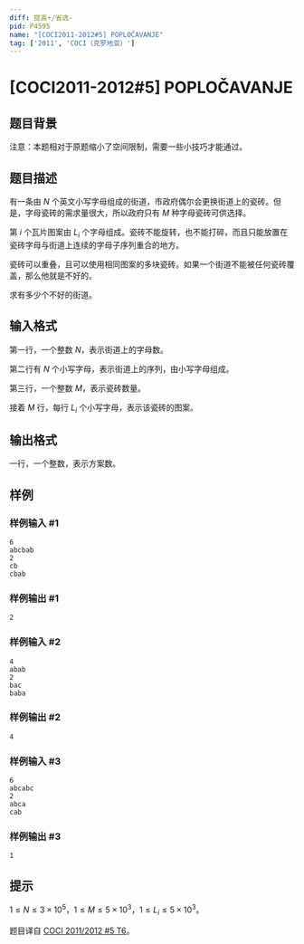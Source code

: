 ```yaml
---
diff: 提高+/省选-
pid: P4595
name: "[COCI2011-2012#5] POPLOČAVANJE"
tag: ['2011', 'COCI（克罗地亚）']
---
```

# [COCI2011-2012#5] POPLOČAVANJE
## 题目背景

注意：本题相对于原题缩小了空间限制，需要一些小技巧才能通过。
## 题目描述

有一条由 $N$ 个英文小写字母组成的街道，市政府偶尔会更换街道上的瓷砖。但是，字母瓷砖的需求量很大，所以政府只有 $M$ 种字母瓷砖可供选择。

第 $i$ 个瓦片图案由 $L_{i}$ 个字母组成。瓷砖不能旋转，也不能打碎，而且只能放置在瓷砖字母与街道上连续的字母子序列重合的地方。

瓷砖可以重叠，且可以使用相同图案的多块瓷砖。如果一个街道不能被任何瓷砖覆盖，那么他就是不好的。

求有多少个不好的街道。
## 输入格式

第一行，一个整数 $N$，表示街道上的字母数。

第二行有 $N$ 个小写字母，表示街道上的序列，由小写字母组成。

第三行，一个整数 $M$，表示瓷砖数量。

接着 $M$ 行，每行 $L_{i}$ 个小写字母，表示该瓷砖的图案。
## 输出格式

一行，一个整数，表示方案数。
## 样例

### 样例输入 #1
```
6
abcbab
2
cb
cbab
```
### 样例输出 #1
```
2
```
### 样例输入 #2
```
4
abab
2
bac
baba
```
### 样例输出 #2
```
4
```
### 样例输入 #3
```
6
abcabc
2
abca
cab
```
### 样例输出 #3
```
1
```
## 提示

$1\le N\le 3\times 10^{5}$，$1\le M\le 5\times 10^{3}$，$1\le L_{i}\le 5\times 10^{3}$。

题目译自 [COCI 2011/2012 #5 T6](https://hsin.hr/coci/archive/2011_2012/contest5_tasks.pdf)。
